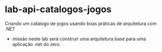 # lab-api-catalogos-jogos
Criando um catálogo de jogos usando boas práticas de arquitetura com .NET
* missão neste lab será construir uma arquitetura base para uma aplicação .net do zero.
